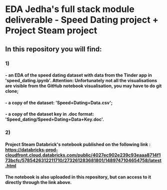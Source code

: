 # EDA Jedha's full stack module deliverable - Speed Dating project + Project Steam project 

## In this repository you will find:

### 1)
#### - an EDA of the speed dating dataset with data from the Tinder app in 'speed_dating.ipynb'. Attention: Unfortunately not all the visualisations are visible from the GitHub notebook visualisation, you may have to do git clone;

#### - a copy of the dataset:  'Speed+Dating+Data.csv';

#### - a copy of the dataset key in .doc format: 'Speed_dating/Speed+Dating+Data+Key.doc'.

### 2) 

#### Project Steam Databrick's notebook published on the following link : https://databricks-prod-cloudfront.cloud.databricks.com/public/4027ec902e239c93eaaa8714f173bcfc/5785426312211710/273261283681801/1489747104654758/latest.html


#### The notebook is also uploaded in this repository, but can access to it directly through the link above.



